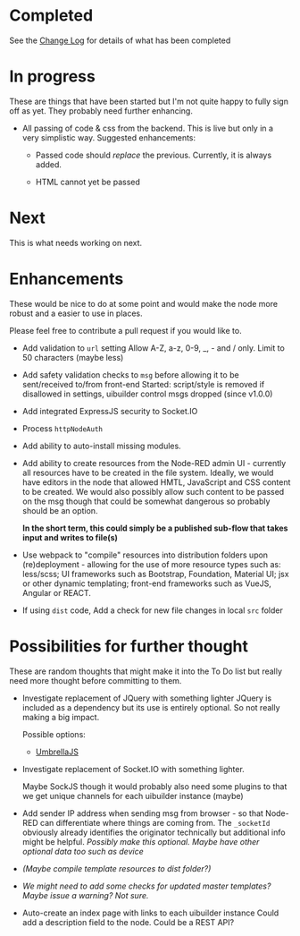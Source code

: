 # Completed
See the [Change Log](CHANGELOG.md) for details of what has been completed

# In progress
These are things that have been started but I'm not quite happy to fully sign off as yet. They probably need further enhancing.

- All passing of code & css from the backend.
  This is live but only in a very simplistic way. Suggested enhancements:

  - Passed code should _replace_ the previous.
    Currently, it is always added.

  - HTML cannot yet be passed

# Next
This is what needs working on next.


# Enhancements
These would be nice to do at some point and would make the node more robust and a easier to use in places.

Please feel free to contribute a pull request if you would like to.

- Add validation to `url` setting
  Allow A-Z, a-z, 0-9, _, - and / only. Limit to 50 characters (maybe less)

- Add safety validation checks to `msg` before allowing it to be sent/received to/from front-end
  Started: script/style is removed if disallowed in settings, uibuilder control msgs dropped (since v1.0.0)

- Add integrated ExpressJS security to Socket.IO

- Process `httpNodeAuth`

- Add ability to auto-install missing modules.

- Add ability to create resources from the Node-RED admin UI - currently all resources have
  to be created in the file system. Ideally, we would have editors in the node that allowed HMTL, JavaScript and CSS content to be created. We would also possibly allow such content to be passed on the msg though that could be somewhat dangerous so probably should be an option.

  **In the short term, this could simply be a published sub-flow that takes input and writes to file(s)**

- Use webpack to "compile" resources into distribution folders upon (re)deployment -
  allowing for the use of more resource types such as: less/scss; UI frameworks such as Bootstrap, Foundation, Material UI; jsx or other dynamic templating; front-end frameworks such as VueJS, Angular or REACT.

- If using `dist` code, Add a check for new file changes in local `src` folder

# Possibilities for further thought
These are random thoughts that might make it into the To Do list but really need more thought before committing to them.

- Investigate replacement of JQuery with something lighter
  JQuery is included as a dependency but its use is entirely optional. So not really making a big impact.

  Possible options:

  - [UmbrellaJS](https://www.npmjs.com/package/umbrellajs)

- Investigate replacement of Socket.IO with something lighter.

  Maybe SockJS though it would probably also need some plugins to that we get unique channels for each uibuilder instance (maybe)

- Add sender IP address when sending msg from browser - so that Node-RED can
  differentiate where things are coming from.
  The `_socketId` obviously already identifies the originator technically but additional info might be helpful.
  _Possibly make this optional. Maybe have other optional data too such as device_

- _(Maybe compile template resources to dist folder?)_

- _We might need to add some checks for updated master templates? Maybe issue a warning? Not sure._

- Auto-create an index page with links to each uibuilder instance
  Could add a description field to the node.
  Could be a REST API?
